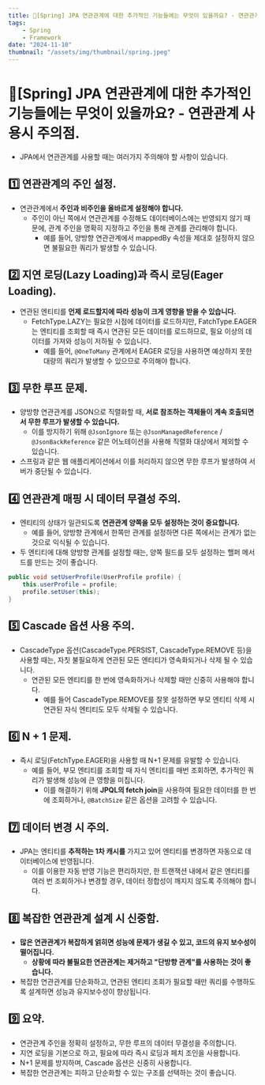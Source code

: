 ```yaml
---
title: 🍃[Spring] JPA 연관관계에 대한 추가적인 기능들에는 무엇이 있을까요? - 연관관계 사용시 주의점.
tags:
    - Spring
    - Framework
date: "2024-11-10"
thumbnail: "/assets/img/thumbnail/spring.jpeg"
---
```


# 🍃[Spring] JPA 연관관계에 대한 추가적인 기능들에는 무엇이 있을까요? - 연관관계 사용시 주의점.
- JPA에서 연관관계를 사용할 때는 여러가지 주의해야 할 사항이 있습니다.

## 1️⃣ 연관관계의 주인 설정.
- 연관관계에서 **주인과 비주인을 올바르게 설정해야 합니다.**
    - 주인이 아닌 쪽에서 연관관계를 수정해도 데이터베이스에는 반영되지 않기 때문에, 관계 주인을 명확히 지정하고 주인을 통해 관계를 관리해야 합니다.
        - 예를 들어, 양방향 연관관계에서 mappedBy 속성을 제대호 설정하지 않으면 불필요한 쿼리가 발생할 수 있습니다.

## 2️⃣ 지연 로딩(Lazy Loading)과 즉시 로딩(Eager Loading).
- 연관된 엔티티를 **언제 로드할지에 따라 성능이 크게 영향을 받을 수 있습니다.**
    - FetchType.LAZY는 필요한 시점에 데이터를 로드하지만, FatchType.EAGER는 엔티티를 조회할 때 즉시 연관된 모든 데이터를 로드하므로, 필요 이상의 데이터를 가져와 성능이 저하될 수 있습니다.
        - 예를 들어, `@OneToMany` 관계에서 EAGER 로딩을 사용하면 예상하지 못한 대량의 쿼리가 발생할 수 있으므로 주의해야 합니다.

## 3️⃣ 무한 루프 문제.
- 양방향 연관관계를 JSON으로 직렬화할 때, **서로 참조하는 객체들이 계속 호출되면서 무한 루프가 발생할 수 있습니다.**
    - 이를 방지하기 위해 `@JsonIgnore` 또는 `@JsonManagedReference` / `@JsonBackReference` 같은 어노테이션을 사용해 직렬화 대상에서 제외할 수 있습니다.
- 스프링과 같은 웹 애플리케이션에서 이를 처리하지 않으면 무한 루프가 발생하여 서버가 중단될 수 있습니다.

## 4️⃣ 연관관계 매핑 시 데이터 무결성 주의.
- 엔티티의 상태가 일관되도록 **연관관계 양쪽을 모두 설정하는 것이 중요합니다.**
    - 예를 들어, 양방향 관계에서 한쪽만 관계를 설정하면 다른 쪽에서는 관계가 없는 것으로 익식될 수 있습니다.
- 두 엔티티에 대해 양방향 관계를 설정할 때는, 양쪽 필드를 모두 설정하는 핼퍼 메서드를 만드는 것이 좋습니다.
```java
public void setUserProfile(UserProfile profile) {
    this.userProfile = profile;
    profile.setUser(this);
}
```

## 5️⃣ Cascade 옵션 사용 주의.
- CascadeType 옵션(CascadeType.PERSIST, CascadeType.REMOVE 등)을 사용할 때는, 자칫 불필요하게 연관된 모든 엔티티가 영속화되거나 삭제 될 수 있습니다.
    - 연관된 모든 엔티티를 한 번에 영속화하거나 삭제할 때만 신중히 사용해야 합니다.
        - 예를 들어 CascadeType.REMOVE를 잘못 설정하면 부모 엔티티 삭제 시 연관된 자식 엔티티도 모두 삭제될 수 있습니다.

## 6️⃣ N + 1 문제.
- 즉시 로딩(FetchType.EAGER)을 사용할 때 N+1 문제를 유발할 수 있습니다.
    - 예를 들어, 부모 엔티티를 조회할 때 자식 엔티티를 매번 조회하면, 추가적인 쿼리가 발생해 성능에 큰 영향을 미칩니다.
        - 이를 해결하기 위해 **JPQL의 fetch join**을 사용하여 필요한 데이터를 한 번에 조회하거나, `@BatchSize` 같은 옵션을 고려할 수 있습니다.

## 7️⃣ 데이터 변경 시 주의.
- JPA는 엔티티를 **추적하는 1차 캐시를** 가지고 있어 엔티티를 변경하면 자동으로 데이터베이스에 반영됩니다.
    - 이를 이용한 자동 반영 기능은 편리하지만, 한 트랜잭션 내에서 같은 엔티티를 여러 번 조회하거나 변경할 경우, 데이터 정합성이 깨지지 않도록 주의해야 합니다.

## 8️⃣ 복잡한 연관관계 설계 시 신중함.
- **많은 연관관계가 복잡하게 얽히면 성능에 문제가 생길 수 있고, 코드의 유지 보수성이 떨어집니다.**
    - **상황에 따라 불필요한 연관관계는 제거하고 "단방향 관계"를 사용하는 것이 좋습니다.**
- 복잡한 연관관계를 단순화하고, 연관된 엔티티 조회가 필요할 때만 쿼리를 수행하도록 설계하면 성능과 유지보수성이 향상됩니다.

## 9️⃣ 요약.
- 연관관계 주인을 정확히 설정하고, 무한 루프의 데이터 무결성을 주의합니다.
- 지연 로딩을 기본으로 하고, 필요에 따라 즉시 로딩과 페치 조인을 사용합니다.
- N+1 문제를 방지하며, Cascade 옵션은 신중히 사용합니다.
- 복잡한 연관관계는 피하고 단순화할 수 있는 구조를 선택하는 것이 좋습니다.
